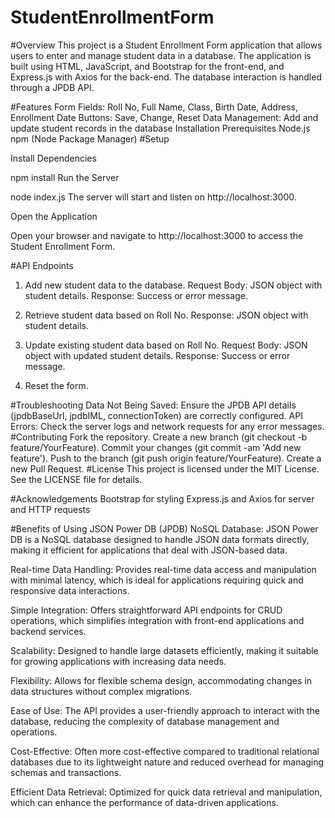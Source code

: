 # StudentEnrollmentForm
#Overview
This project is a Student Enrollment Form application that allows users to enter and manage student data in a database. The application is built using HTML, JavaScript, and Bootstrap for the front-end, and Express.js with Axios for the back-end. The database interaction is handled through a JPDB API.

#Features
Form Fields: Roll No, Full Name, Class, Birth Date, Address, Enrollment Date
Buttons: Save, Change, Reset
Data Management: Add and update student records in the database
Installation
Prerequisites
Node.js
npm (Node Package Manager)
#Setup

Install Dependencies


npm install
Run the Server


node index.js
The server will start and listen on http://localhost:3000.

Open the Application

Open your browser and navigate to http://localhost:3000 to access the Student Enrollment Form.

#API Endpoints

1. Add new student data to the database.
Request Body: JSON object with student details.
Response: Success or error message.


2. Retrieve student data based on Roll No.
Response: JSON object with student details.


3. Update existing student data based on Roll No.
Request Body: JSON object with updated student details.
Response: Success or error message.


4. Reset the form.

#Troubleshooting
Data Not Being Saved: Ensure the JPDB API details (jpdbBaseUrl, jpdbIML, connectionToken) are correctly configured.
API Errors: Check the server logs and network requests for any error messages.
#Contributing
Fork the repository.
Create a new branch (git checkout -b feature/YourFeature).
Commit your changes (git commit -am 'Add new feature').
Push to the branch (git push origin feature/YourFeature).
Create a new Pull Request.
#License
This project is licensed under the MIT License. See the LICENSE file for details.

#Acknowledgements
Bootstrap for styling
Express.js and Axios for server and HTTP requests

#Benefits of Using JSON Power DB (JPDB)
NoSQL Database: JSON Power DB is a NoSQL database designed to handle JSON data formats directly, making it efficient for applications that deal with JSON-based data.

Real-time Data Handling: Provides real-time data access and manipulation with minimal latency, which is ideal for applications requiring quick and responsive data interactions.

Simple Integration: Offers straightforward API endpoints for CRUD operations, which simplifies integration with front-end applications and backend services.

Scalability: Designed to handle large datasets efficiently, making it suitable for growing applications with increasing data needs.

Flexibility: Allows for flexible schema design, accommodating changes in data structures without complex migrations.

Ease of Use: The API provides a user-friendly approach to interact with the database, reducing the complexity of database management and operations.

Cost-Effective: Often more cost-effective compared to traditional relational databases due to its lightweight nature and reduced overhead for managing schemas and transactions.

Efficient Data Retrieval: Optimized for quick data retrieval and manipulation, which can enhance the performance of data-driven applications.

